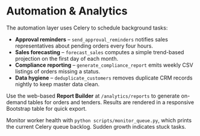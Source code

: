 # Automation & Analytics

The automation layer uses Celery to schedule background tasks:

- **Approval reminders** – `send_approval_reminders` notifies sales representatives about pending orders every four hours.
- **Sales forecasting** – `forecast_sales` computes a simple trend-based projection on the first day of each month.
- **Compliance reporting** – `generate_compliance_report` emits weekly CSV listings of orders missing a status.
- **Data hygiene** – `deduplicate_customers` removes duplicate CRM records nightly to keep master data clean.

Use the web-based **Report Builder** at `/analytics/reports` to generate on-demand tables for orders and tenders. Results are rendered in a responsive Bootstrap table for quick export.

Monitor worker health with `python scripts/monitor_queue.py`, which prints the current Celery queue backlog. Sudden growth indicates stuck tasks.
